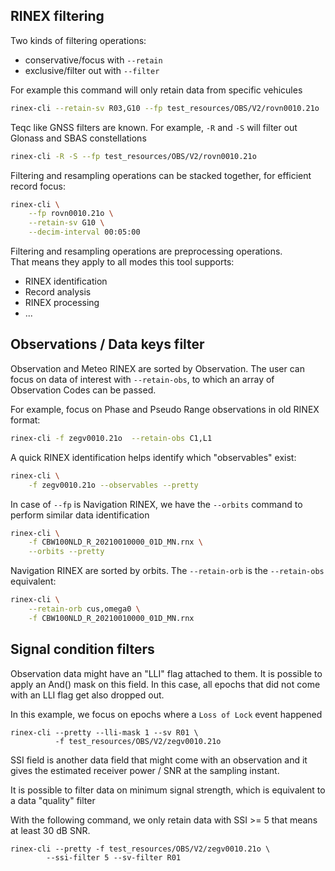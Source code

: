 ## RINEX filtering

Two kinds of filtering operations:

* conservative/focus with `--retain`
* exclusive/filter out with `--filter`

For example this command will only retain data from specific vehicules

```bash
rinex-cli --retain-sv R03,G10 --fp test_resources/OBS/V2/rovn0010.21o
``` 

Teqc like GNSS filters are known. For example, `-R` and `-S`
will filter out Glonass and SBAS constellations

```bash
rinex-cli -R -S --fp test_resources/OBS/V2/rovn0010.21o
``` 

Filtering and resampling operations can be stacked together, for efficient
record focus:

```bash
rinex-cli \
    --fp rovn0010.21o \
    --retain-sv G10 \
    --decim-interval 00:05:00
```

Filtering and resampling operations are preprocessing operations.  
That means they apply to all modes this tool supports:

* RINEX identification
* Record analysis
* RINEX processing
* ...

## Observations / Data keys filter

Observation and Meteo RINEX are sorted by Observation. 
The user can focus on data of interest with `--retain-obs`,
to which an array of Observation Codes can be passed.

For example, focus on Phase and Pseudo Range observations
in old RINEX format:

```bash
rinex-cli -f zegv0010.21o  --retain-obs C1,L1
```

A quick RINEX identification helps identify which "observables" exist:

```bash
rinex-cli \
    -f zegv0010.21o --observables --pretty
```

In case of `--fp` is Navigation RINEX, we have the `--orbits` command to perform similar
data identification

```bash
rinex-cli \
    -f CBW100NLD_R_20210010000_01D_MN.rnx \
    --orbits --pretty
```

Navigation RINEX are sorted by orbits. The `--retain-orb` is the `--retain-obs` equivalent:

```bash
rinex-cli \
    --retain-orb cus,omega0 \
    -f CBW100NLD_R_20210010000_01D_MN.rnx
```

## Signal condition filters

Observation data might have an "LLI" flag attached to them.
It is possible to apply an And() mask on this field. In this case,
all epochs that did not come with an LLI flag get also dropped out.

In this example, we focus on epochs where a `Loss of Lock` event happened

```shell
rinex-cli --pretty --lli-mask 1 --sv R01 \ 
          -f test_resources/OBS/V2/zegv0010.21o
```

SSI field is another data field that might come with an observation
and it gives the estimated receiver power / SNR at the sampling instant.

It is possible to filter data on minimum signal strength, which
is equivalent to a data "quality" filter

With the following command, we only retain data with SSI >= 5
that means at least 30 dB SNR. 

```shell
rinex-cli --pretty -f test_resources/OBS/V2/zegv0010.21o \
        --ssi-filter 5 --sv-filter R01
```
